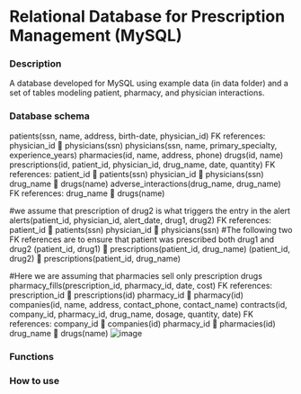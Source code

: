 # Relational Database for Prescription Management (MySQL)
### Description
A database developed for MySQL using example data (in data folder) and a set of tables modeling patient, pharmacy, and physician interactions.

### Database schema

patients(ssn, name, address, birth-date, physician_id)
FK references:
physician_id  physicians(ssn)
physicians(ssn, name, primary_specialty, experience_years)
pharmacies(id, name, address, phone)
drugs(id, name)
prescriptions(id, patient_id, physician_id, drug_name, date, quantity)
FK references: patient_id  patients(ssn)
		    physician_id  physicians(ssn)
		     drug_name  drugs(name)
adverse_interactions(drug_name, drug_name)
FK references: drug_name  drugs(name)

#we assume that prescription of drug2 is what triggers the entry in the alert
alerts(patient_id, physician_id, alert_date, drug1, drug2)
FK references: 
		    patient_id  patients(ssn)
		    physician_id  physicians(ssn)
		#The following two FK references are to ensure that patient was prescribed both drug1 and drug2
		     (patient_id, drug1)  prescriptions(patient_id, drug_name)
		    (patient_id, drug2)  prescriptions(patient_id, drug_name)
		
#Here we are assuming that pharmacies sell only prescription drugs
pharmacy_fills(prescription_id, pharmacy_id, date, cost)
FK references: prescription_id  prescriptions(id)
		    pharmacy_id  pharmacy(id)
companies(id, name, address, contact_phone, contact_name)
contracts(id, company_id, pharmacy_id, drug_name, dosage, quantity, date)
FK references: company_id  companies(id)
		    pharmacy_id  pharmacies(id)
		    drug_name  drugs(name)
![image](https://github.com/user-attachments/assets/41973353-55d5-4870-b806-6035609d4354)

### Functions

### How to use


